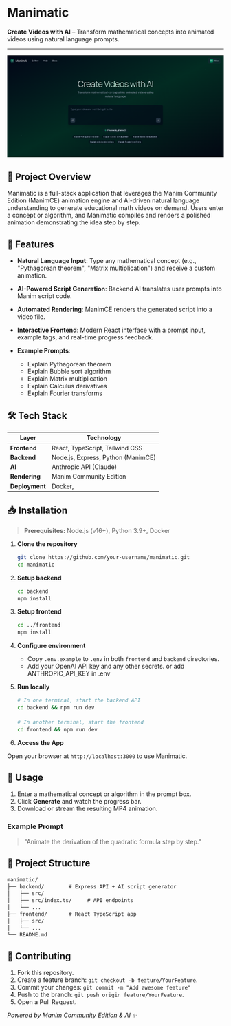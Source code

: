 # Manimatic

**Create Videos with AI** – Transform mathematical concepts into animated videos using natural language prompts.

---

<img src="https://github.com/JolevD/Manimatic/blob/main/demo/home.png" alt="">

## 🎯 Project Overview

Manimatic is a full-stack application that leverages the Manim Community Edition (ManimCE) animation engine and AI-driven natural language understanding to generate educational math videos on demand. Users enter a concept or algorithm, and Manimatic compiles and renders a polished animation demonstrating the idea step by step.

## 🚀 Features

- **Natural Language Input**: Type any mathematical concept (e.g., "Pythagorean theorem", "Matrix multiplication") and receive a custom animation.
- **AI-Powered Script Generation**: Backend AI translates user prompts into Manim script code.
- **Automated Rendering**: ManimCE renders the generated script into a video file.
- **Interactive Frontend**: Modern React interface with a prompt input, example tags, and real-time progress feedback.
- **Example Prompts**:

  - Explain Pythagorean theorem
  - Explain Bubble sort algorithm
  - Explain Matrix multiplication
  - Explain Calculus derivatives
  - Explain Fourier transforms

## 🛠️ Tech Stack

| Layer          | Technology                         |
| -------------- | ---------------------------------- |
| **Frontend**   | React, TypeScript, Tailwind CSS    |
| **Backend**    | Node.js, Express, Python (ManimCE) |
| **AI**         | Anthropic API (Claude)             |
| **Rendering**  | Manim Community Edition            |
| **Deployment** | Docker,                            |

## 📥 Installation

> **Prerequisites:** Node.js (v16+), Python 3.9+, Docker

1. **Clone the repository**

   ```bash
   git clone https://github.com/your-username/manimatic.git
   cd manimatic
   ```

2. **Setup backend**

   ```bash
   cd backend
   npm install

   ```

3. **Setup frontend**

   ```bash
   cd ../frontend
   npm install
   ```

4. **Configure environment**

   - Copy `.env.example` to `.env` in both `frontend` and `backend` directories.
   - Add your OpenAI API key and any other secrets. or add ANTHROPIC_API_KEY in .env

5. **Run locally**

   ```bash
   # In one terminal, start the backend API
   cd backend && npm run dev

   # In another terminal, start the frontend
   cd frontend && npm run dev
   ```

6. **Access the App**

Open your browser at `http://localhost:3000` to use Manimatic.

## 📖 Usage

1. Enter a mathematical concept or algorithm in the prompt box.
2. Click **Generate** and watch the progress bar.
3. Download or stream the resulting MP4 animation.

### Example Prompt

> "Animate the derivation of the quadratic formula step by step."

## 📁 Project Structure

```
manimatic/
├── backend/        # Express API + AI script generator
│   ├── src/
│   ├── src/index.ts/     # API endpoints
│   └── ...
├── frontend/       # React TypeScript app
│   ├── src/
│   └── ...
└── README.md
```

## 👥 Contributing

1. Fork this repository.
2. Create a feature branch: `git checkout -b feature/YourFeature`.
3. Commit your changes: `git commit -m "Add awesome feature"`
4. Push to the branch: `git push origin feature/YourFeature`.
5. Open a Pull Request.

_Powered by Manim Community Edition & AI ✨_
